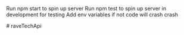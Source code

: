 

Run npm start to spin up server
Run npm test to spin up server in development for testing
Add env variables if not code will crash crash

 #   r a v e T e c h A p i 
 
 
